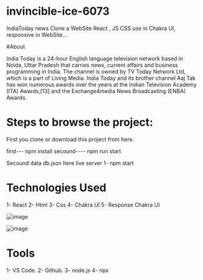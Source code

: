 # invincible-ice-6073
IndiaToday news Clone a WebSite React , JS  CSS use in Chakra UI, responsive in WebSite... 


#About

India Today is a 24-hour English language television network based in Noida, Uttar Pradesh that carries news, current affairs and business programming in India. The channel is owned by TV Today Network Ltd, which is a part of Living Media. India Today and its brother channel Aaj Tak has won numerous awards over the years at the Indian Television Academy (ITA) Awards,[13] and the Exchange4media News Broadcasting (ENBA) Awards.


# Steps to browse the project:

First you clone or download this project from here.

first--- npm install
secound---- npm run start


Secound data db.json here live server 
1- npm start


# Technologies Used

1- React
2- Html
3- Css
4- Chakra UI
5- Response Chakra UI

![image](https://user-images.githubusercontent.com/101393695/193447881-b0a25af6-d215-4df6-8fb3-21801ffb3038.png)


![image](https://user-images.githubusercontent.com/101393695/193447921-2a404030-813c-4789-a381-c6c159352608.png)

# Tools
1- VS Code. 
2- Github.
3- node.js
4- npx 


